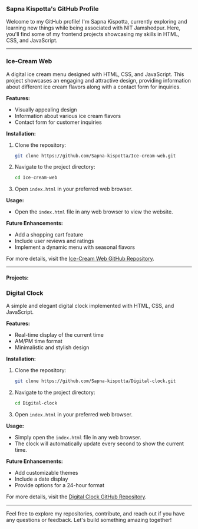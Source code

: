 


### Sapna Kispotta's GitHub Profile

Welcome to my GitHub profile! I'm Sapna Kispotta, currently exploring and learning new things while being associated with NIT Jamshedpur. Here, you'll find some of my frontend projects showcasing my skills in HTML, CSS, and JavaScript.

---

### Ice-Cream Web

A digital ice cream menu designed with HTML, CSS, and JavaScript. This project showcases an engaging and attractive design, providing information about different ice cream flavors along with a contact form for inquiries.

**Features:**
- Visually appealing design
- Information about various ice cream flavors
- Contact form for customer inquiries

**Installation:**
1. Clone the repository:
    ```sh
    git clone https://github.com/Sapna-kispotta/Ice-cream-web.git
    ```
2. Navigate to the project directory:
    ```sh
    cd Ice-cream-web
    ```
3. Open `index.html` in your preferred web browser.

**Usage:**
- Open the `index.html` file in any web browser to view the website.

**Future Enhancements:**
- Add a shopping cart feature
- Include user reviews and ratings
- Implement a dynamic menu with seasonal flavors

For more details, visit the [Ice-Cream Web GitHub Repository](https://github.com/Sapna-kispotta/Ice-cream-web).

---

#### Projects:

### Digital Clock

A simple and elegant digital clock implemented with HTML, CSS, and JavaScript.

**Features:**
- Real-time display of the current time
- AM/PM time format
- Minimalistic and stylish design

**Installation:**
1. Clone the repository:
    ```sh
    git clone https://github.com/Sapna-kispotta/Digital-clock.git
    ```
2. Navigate to the project directory:
    ```sh
    cd Digital-clock
    ```
3. Open `index.html` in your preferred web browser.

**Usage:**
- Simply open the `index.html` file in any web browser.
- The clock will automatically update every second to show the current time.

**Future Enhancements:**
- Add customizable themes
- Include a date display
- Provide options for a 24-hour format

For more details, visit the [Digital Clock GitHub Repository](https://github.com/Sapna-kispotta/Digital-clock).

---

Feel free to explore my repositories, contribute, and reach out if you have any questions or feedback. Let's build something amazing together!




